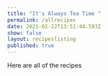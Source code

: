```yaml
---
title: "It's Always Tea Time "
permalink: /allrecipes
date: 2021-02-22T13:51:44.593Z
show: false
layout: recipeslisting
published: true
---
```

Here are all of the recipes